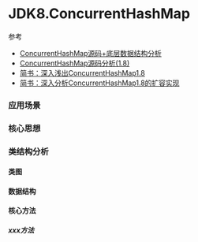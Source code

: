 
# JDK8.ConcurrentHashMap

参考
- [ConcurrentHashMap源码+底层数据结构分析](https://github.com/Snailclimb/JavaGuide/blob/master/docs/java/collection/ConcurrentHashMap%E6%BA%90%E7%A0%81+%E5%BA%95%E5%B1%82%E6%95%B0%E6%8D%AE%E7%BB%93%E6%9E%84%E5%88%86%E6%9E%90.md)
- [ConcurrentHashMap源码分析(1.8)](https://www.cnblogs.com/zerotomax/p/8687425.html)
- [简书：深入浅出ConcurrentHashMap1.8](https://www.jianshu.com/p/c0642afe03e0)
- [简书：深入分析ConcurrentHashMap1.8的扩容实现](https://www.jianshu.com/p/f6730d5784ad)

### 应用场景

### 核心思想

### 类结构分析

#### 类图

#### 数据结构

#### 核心方法

##### xxx方法
